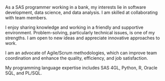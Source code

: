 As a SAS programmer working in a bank, my interests lie in software development, data science, and data analysis. 
I am skilled at collaborating with team members. 

I enjoy sharing knowledge and working in a friendly and supportive environment. Problem-solving, particularly technical issues, is one of my strengths. 
I am open to new ideas and appreciate innovative approaches to work.

I am an advocate of Agile/Scrum methodologies, which can improve team coordination and enhance the quality, efficiency, and job satisfaction.

My programming language expertise includes SAS 4GL, Python, R, Oracle SQL, and PL/SQL.
